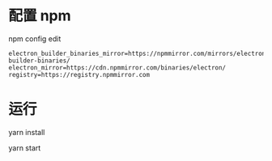 # 配置 npm
npm config edit

```
electron_builder_binaries_mirror=https://npmmirror.com/mirrors/electron-builder-binaries/
electron_mirror=https://cdn.npmmirror.com/binaries/electron/
registry=https://registry.npmmirror.com
```

# 运行
yarn install

yarn start
